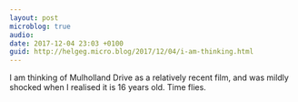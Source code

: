 ```yaml
---
layout: post
microblog: true
audio: 
date: 2017-12-04 23:03 +0100
guid: http://helgeg.micro.blog/2017/12/04/i-am-thinking.html
---
```

I am thinking of Mulholland Drive as a relatively recent film, and was mildly shocked when I realised it is 16 years old. Time flies. 
